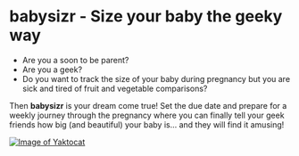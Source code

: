 # babysizr - Size your baby the geeky way

* Are you a soon to be parent?
* Are you a geek?
* Do you want to track the size of your baby during pregnancy but you are sick and tired of fruit and vegetable comparisons?

Then **babysizr** is your dream come true! Set the due date and prepare for a weekly journey through the pregnancy where you can finally tell your geek friends how big (and beautiful) your baby is... and they will find it amusing!

[![Image of Yaktocat](https://developer.android.com/images/brand/en_generic_rgb_wo_60.png)](http://bit.ly/babysizr)
